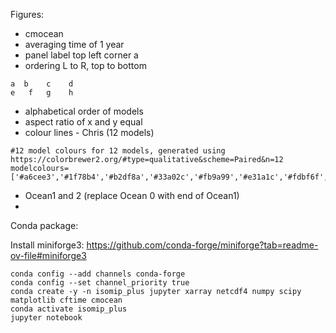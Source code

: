 Figures:
- cmocean
- averaging time of 1 year
- panel label top left corner a
- ordering L to R, top to bottom
```
a  b    c    d
e   f   g    h

```
- alphabetical order of models
- aspect ratio of x and y equal
- colour lines - Chris (12 models)
```
#12 model colours for 12 models, generated using https://colorbrewer2.org/#type=qualitative&scheme=Paired&n=12
modelcolours=['#a6cee3','#1f78b4','#b2df8a','#33a02c','#fb9a99','#e31a1c','#fdbf6f','#ff7f00','#cab2d6','#6a3d9a','#ffff99','#b15928']
```
- Ocean1 and 2 (replace Ocean 0 with end of Ocean1)
- 

Conda package:

Install miniforge3: https://github.com/conda-forge/miniforge?tab=readme-ov-file#miniforge3

```
conda config --add channels conda-forge
conda config --set channel_priority true
conda create -y -n isomip_plus jupyter xarray netcdf4 numpy scipy matplotlib cftime cmocean
conda activate isomip_plus
jupyter notebook
```
